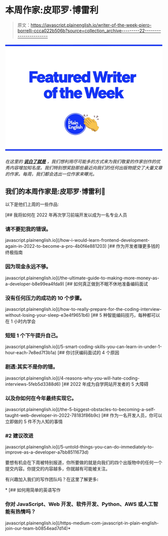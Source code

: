 # 本周作家:皮耶罗·博雷利

> 原文：<https://javascript.plainenglish.io/writer-of-the-week-piero-borrelli-ccca022b506b?source=collection_archive---------22----------------------->

![](img/424e9f774c4772306ed63071aba29679.png)

*在这里的* [***说白了就是***](https://plainenglish.io) *，我们想利用尽可能多的方式来为我们敬爱的作家创作的优秀内容增加知名度。我们特别想奖励那些最近向我们的任何出版物提交了大量文章的作家。每周，我们都会选出一位作家来曝光。*

## 我们的本周作家是:皮耶罗·博雷利🎉

以下是他们上周的一些作品:

[](/how-i-would-learn-frontend-development-again-in-2022-to-become-a-pro-4b0f4e881203) [## 我将如何在 2022 年再次学习前端开发以成为一名专业人员

### 请不要犯我的错误。

javascript.plainenglish.io](/how-i-would-learn-frontend-development-again-in-2022-to-become-a-pro-4b0f4e881203) [](/the-ultimate-guide-to-making-more-money-as-a-developer-b8e99ea4fda9) [## 作为开发者赚更多钱的终极指南

### 因为现金永远不够。

javascript.plainenglish.io](/the-ultimate-guide-to-making-more-money-as-a-developer-b8e99ea4fda9) [](/how-to-really-prepare-for-the-coding-interview-without-losing-your-sleep-e3e4f9651b6) [## 如何真正做到不眠不休地准备编码面试

### 没有任何压力的成功的 10 个步骤。

javascript.plainenglish.io](/how-to-really-prepare-for-the-coding-interview-without-losing-your-sleep-e3e4f9651b6) [](/5-smart-coding-skills-you-can-learn-in-under-1-hour-each-7e8ed7f3b1a) [## 5 种智能编码技巧，每种都可以在 1 小时内学会

### 短短 1 个下午提升自己。

javascript.plainenglish.io](/5-smart-coding-skills-you-can-learn-in-under-1-hour-each-7e8ed7f3b1a) [](/4-reasons-why-you-will-hate-coding-interviews-5feb5d3388d6) [## 你讨厌编码面试的 4 个原因

### 剧透:其实不是你的错。

javascript.plainenglish.io](/4-reasons-why-you-will-hate-coding-interviews-5feb5d3388d6) [](/the-5-biggest-obstacles-to-becoming-a-self-taught-web-developer-in-2022-78183f86b9c) [## 2022 年成为自学网站开发者的 5 大障碍

### 以及你如何在今年最终实现它。

javascript.plainenglish.io](/the-5-biggest-obstacles-to-becoming-a-self-taught-web-developer-in-2022-78183f86b9c) [](/5-untold-things-you-can-do-immediately-to-improve-as-a-developer-a7bb8511673d) [## 作为一名开发人员，你可以立即做的 5 件不为人知的事情

### #2 建议改进

javascript.plainenglish.io](/5-untold-things-you-can-do-immediately-to-improve-as-a-developer-a7bb8511673d) 

要想有机会在下周被特别报道，你所要做的就是向我们的四个出版物中的任何一个提交内容。你提交的内容越多，你就越有可能被关注。

有兴趣加入我们的写作团队吗？在这里了解更多[](/https-medium-com-javascript-in-plain-english-join-our-team-b0854ead7d14)**:**

*[](/https-medium-com-javascript-in-plain-english-join-our-team-b0854ead7d14) [## 如何用简单的英语写作

### 你对 JavaScript、Web 开发、软件开发、Python、AWS 或人工智能有热情吗？

javascript.plainenglish.io](/https-medium-com-javascript-in-plain-english-join-our-team-b0854ead7d14)*